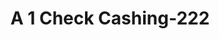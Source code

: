 ---
f_zip-code: 38748
f_state-code: MS
title: A 1 Check Cashing-222
f_phone: 662-827-2464
f_city-only: Hollandale
f_address: 110 W Washington Street Hollandale
f_location-unique-id: '222'
slug: a-1-check-cashing-222
updated-on: '2024-05-30T13:46:58.046Z'
created-on: '2024-05-30T13:36:59.803Z'
published-on: '2024-05-30T13:54:32.469Z'
f_city-state: cms/city/hollandale-ms.md
f_company: cms/company/a-1-check-cashing.md
f_state: cms/state/mississippi.md
layout: '[payday-loan].html'
tags: payday-loan
---